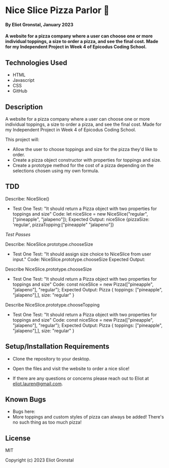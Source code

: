# Nice Slice Pizza Parlor 🍕

#### By Eliot Gronstal, January 2023

#### A website for a pizza company where a user can choose one or more individual toppings, a size to order a pizza, and see the final cost. Made for my Independent Project in Week 4 of Epicodus Coding School.

## Technologies Used

* HTML
* Javascript
* CSS
* GitHub

## Description

A website for a pizza company where a user can choose one or more individual toppings, a size to order a pizza, and see the final cost. Made for my Independent Project in Week 4 of Epicodus Coding School.

This project will:
* Allow the user to choose toppings and size for the pizza they'd like to order.
* Create a pizza object constructor with properties for toppings and size.
* Create a prototype method for the cost of a pizza depending on the selections chosen using my own formula.

## TDD

Describe: NiceSlice()

* Test One
Test: "It should return a Pizza object with two properties for toppings and size"
Code: 
let niceSlice = new NiceSlice("regular", ["pineapple", "jalapeno"]);
Expected Output: niceSlice {pizzaSize: 'regular', pizzaTopping:["pineapple" "jalapeno"]}

<!-- function NiceSlice(pizzaSize, pizzaTopping) {
  this.pizzaSize = pizzaSize;
  this.pizzaTopping = pizzaTopping;
} -->

*Test Passes*

Describe: NiceSlice.prototype.chooseSize

* Test One
Test: "It should assign size choice to NiceSlice from user input."
Code: 
NiceSlice.prototype.chooseSize
Expected Output: 

<!-- NiceSlice.prototype.chooseSize = function(size){
  size.id = this.pizzaSize();
} -->

Describe NiceSlice.prototype.chooseSize

* Test One
Test: "It should return a Pizza object with two properties for toppings and size"
Code: 
const niceSlice = new Pizza(["pineapple", "jalapeno"], "regular");
Expected Output: Pizza { toppings: ["pineapple", "jalapeno"],], size: "regular" }

Describe NiceSlice.prototype.chooseTopping

* Test One
Test: "It should return a Pizza object with two properties for toppings and size"
Code: 
const niceSlice = new Pizza(["pineapple", "jalapeno"], "regular");
Expected Output: Pizza { toppings: ["pineapple", "jalapeno"],], size: "regular" }



## Setup/Installation Requirements

* Clone the repository to your desktop.
* Open the files and visit the website to order a nice slice!

* If there are any questions or concerns please reach out to Eliot at eliot.lauren@gmail.com.

## Known Bugs

* Bugs here:
* More toppings and custom styles of pizza can always be added! There's no such thing as too much pizza!

## License

MIT

Copyright (c) 2023 Eliot Gronstal